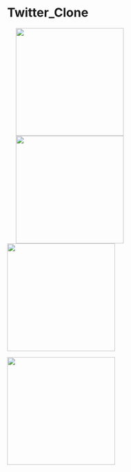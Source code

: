 # Twitter_Clone




<p float="left">
  <img src="https://user-images.githubusercontent.com/35393434/54660413-60566700-4afc-11e9-9d45-ef8a96405388.png" width="250" hspace="20" />
  <img src="https://user-images.githubusercontent.com/35393434/54660425-6a786580-4afc-11e9-8b86-4b8bc500d767.png" width="250"  hspace="20"/> 
  <img src="https://user-images.githubusercontent.com/35393434/54660427-6cdabf80-4afc-11e9-8de1-5a73f3be6fcc.png" width="250" />
</p>
<p float="left">
  <img src="https://user-images.githubusercontent.com/35393434/54690429-5e65c580-4b47-11e9-83c5-556c0d6de557.gif" width="250">

</p>


